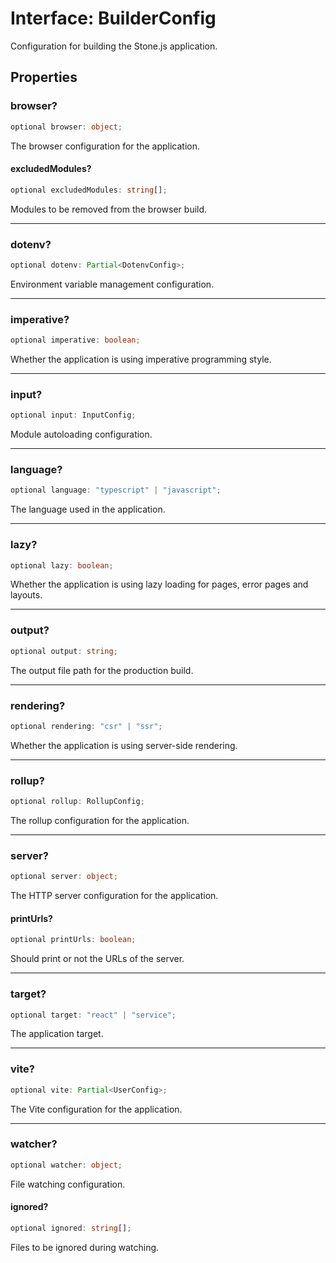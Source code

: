 # Interface: BuilderConfig

Configuration for building the Stone.js application.

## Properties

### browser?

```ts
optional browser: object;
```

The browser configuration for the application.

#### excludedModules?

```ts
optional excludedModules: string[];
```

Modules to be removed from the browser build.

***

### dotenv?

```ts
optional dotenv: Partial<DotenvConfig>;
```

Environment variable management configuration.

***

### imperative?

```ts
optional imperative: boolean;
```

Whether the application is using imperative programming style.

***

### input?

```ts
optional input: InputConfig;
```

Module autoloading configuration.

***

### language?

```ts
optional language: "typescript" | "javascript";
```

The language used in the application.

***

### lazy?

```ts
optional lazy: boolean;
```

Whether the application is using lazy loading for pages, error pages and layouts.

***

### output?

```ts
optional output: string;
```

The output file path for the production build.

***

### rendering?

```ts
optional rendering: "csr" | "ssr";
```

Whether the application is using server-side rendering.

***

### rollup?

```ts
optional rollup: RollupConfig;
```

The rollup configuration for the application.

***

### server?

```ts
optional server: object;
```

The HTTP server configuration for the application.

#### printUrls?

```ts
optional printUrls: boolean;
```

Should print or not the URLs of the server.

***

### target?

```ts
optional target: "react" | "service";
```

The application target.

***

### vite?

```ts
optional vite: Partial<UserConfig>;
```

The Vite configuration for the application.

***

### watcher?

```ts
optional watcher: object;
```

File watching configuration.

#### ignored?

```ts
optional ignored: string[];
```

Files to be ignored during watching.
